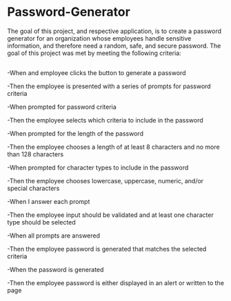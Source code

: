 # Password-Generator
The goal of this project, and respective application, is to create a password generator for an organization whose employees handle sensitive information, and therefore need a random, safe, and secure password.  The goal of this project was met by meeting the following criteria:

##
-When and employee clicks the button to generate a password

-Then the employee is presented with a series of prompts for password criteria

-When prompted for password criteria

-Then the employee selects which criteria to include in the password

-When prompted for the length of the password

-Then the employee chooses a length of at least 8 characters and no more than 128 characters

-When prompted for character types to include in the password

-Then the employee chooses lowercase, uppercase, numeric, and/or special characters

-When I answer each prompt

-Then the employee input should be validated and at least one character type should be selected

-When all prompts are answered

-Then the employee password is generated that matches the selected criteria

-When the password is generated

-Then the employee password is either displayed in an alert or written to the page



